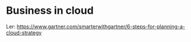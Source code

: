 # Business in cloud

Ler:
https://www.gartner.com/smarterwithgartner/6-steps-for-planning-a-cloud-strategy